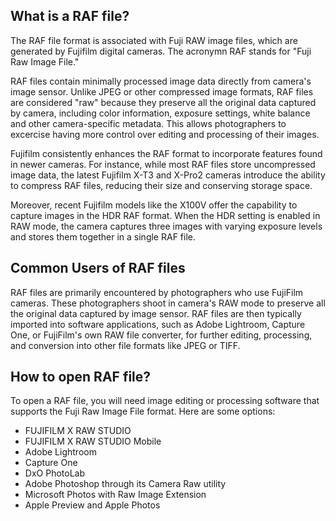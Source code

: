 ## What is a RAF file?

The RAF file format is associated with Fuji RAW image files, which are generated by Fujifilm digital cameras. The acronymn RAF stands for "Fuji Raw Image File."

RAF files contain minimally processed image data directly from camera's image sensor. Unlike JPEG or other compressed image formats, RAF files are considered "raw" because they preserve all the original data captured by camera, including color information, exposure settings, white balance and other camera-specific metadata. This allows photographers to excercise having more control over editing and processing of their images.

Fujifilm consistently enhances the RAF format to incorporate features found in newer cameras. For instance, while most RAF files store uncompressed image data, the latest Fujifilm X-T3 and X-Pro2 cameras introduce the ability to compress RAF files, reducing their size and conserving storage space.

Moreover, recent Fujifilm models like the X100V offer the capability to capture images in the HDR RAF format. When the HDR setting is enabled in RAW mode, the camera captures three images with varying exposure levels and stores them together in a single RAF file.

## Common Users of RAF files

RAF files are primarily encountered by photographers who use FujiFilm cameras. These photographers shoot in camera's RAW mode to preserve all the original data captured by image sensor. RAF files are then typically imported into software applications, such as Adobe Lightroom, Capture One, or FujiFilm's own RAW file converter, for further editing, processing, and conversion into other file formats like JPEG or TIFF.

## How to open RAF file?

To open a RAF file, you will need image editing or processing software that supports the Fuji Raw Image File format. Here are some options:

- FUJIFILM X RAW STUDIO
- FUJIFILM X RAW STUDIO Mobile
- Adobe Lightroom
- Capture One
- DxO PhotoLab
- Adobe Photoshop through its Camera Raw utility
- Microsoft Photos with Raw Image Extension
- Apple Preview and Apple Photos


